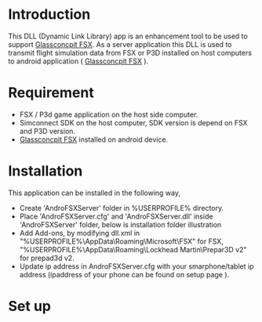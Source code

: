 # Introduction
This DLL (Dynamic Link Library) app is an enhancement tool to be used to support [Glassconcpit FSX](https://play.google.com/store/apps/details?id=com.donotspeak.GlassCockpitFSX&hl=en). As a server application this DLL is used to transmit flight simulation data from FSX or P3D installed on host computers to android application ( [Glassconcpit FSX](https://play.google.com/store/apps/details?id=com.donotspeak.GlassCockpitFSX&hl=en) ).

# Requirement
- FSX / P3d game application on the host side computer.
- Simconnect SDK on the host computer, SDK version is depend on FSX and P3D version.
- [Glassconcpit FSX](https://play.google.com/store/apps/details?id=com.donotspeak.GlassCockpitFSX&hl=en) installed on android device.

# Installation
This application can be installed in the following way,
- Create 'AndroFSXServer' folder in %USERPROFILE% directory.
- Place 'AndroFSXServer.cfg' and 'AndroFSXServer.dll' inside 'AndroFSXServer' folder, below is installation folder illustration
- Add Add-ons, by modifying dll.xml in "%USERPROFILE%\AppData\Roaming\Microsoft\FSX" for FSX, "%USERPROFILE%\AppData\Roaming\Lockhead Martin\Prepar3D v2" for prepad3d v2.
- Update ip address in AndroFSXServer.cfg with your smarphone/tablet ip address (ipaddress of your phone can be found on setup page <slide down your current page>).
 
# Set up
